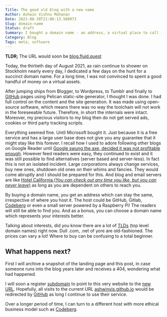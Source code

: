 ```yaml
---
Title: The good old blog with a new name
Author: Ashwin Vishnu Mohanan
Date: 2021-08-30T21:06:13.588973
Slug: domain-name
Status: draft
Summary: I bought a domain name - an address, a virtual place to call it home. The what, the how, the why and all those details for the curious.
Category: Blog
Tags: meta, software
---
```


**TLDR;** The URL would soon be [blog.fluid.quest][blog]

Today, the thirtieth day of August 2021, as rain continue to shower on
Stockholm nearly every day, I dedicated a few days on the hunt for a succinct
domain name. For a long time, I was not convinced to spent a good handful of
money on a virtual assets.

After jumping ships from Blogger, to Wordpress, to Tumblr and finally to
[GitHub][GitHub] pages using Pelican static-site generator, I thought I was
done. I had full control on the content and the site generation. It was made
using open-source software, which means there was no way the toolchain will not
work in the foreseeable future. Therefore, in short the internals were intact.
Moreover, my precious visitors to my blog then do not get served ads, cookies
or third party tracking scripts.

Everything seemed fine. Until Microsoft bought it. Just because it is a free
service and has a large user base does not give you any guarantee that it might
stay like this forever. I recall how I used to adore following other blogs on
Google Reader until [Google swung the axe, decided it was not profitable
enough](https://killedbygoogle.com/). However feed readers were easy, they
continued to exist and it was still possible to find alternatives (server based
and server-less). In fact this is not an isolated incident. Large corporations
always change services, buy new ones, shutdown old ones on their whims and
fancies. They would come abruptly and I should be prepared for this. And blog
and email servers are like [Hotel California (*You can check out any time you
like, but you can never leave*)][california] as long as you are dependent on
others to reach you.

By buying a domain name, you get an address which can stay the same,
irrespective of where you host it. The host could be GitHub, Gitlab,
[Codeberg][codeberg] or even a small server powered by a Raspberry Pi!
The readers will still be able to find you. And as a bonus, you can choose a
domain name which represents your interests better.

Talking about interests, did you know there are a lot of [TLDs][TLDs] (top
level domain names) right now. Dull .com, .net of yore are old-fashioned.
The prices can vary a lot! Where to buy can be confusing to a total beginner.


## What happens next?

First I will archive a snapshot of the landing page and this post, in case someone runs into the blog
years later and receives a 404, wondering what had happened.

I will soon a register [subdomain][subdomain] to point to this very website to
the [new URL][blog]. Hopefully, all visits to the current URL
[ashwinvis.github.io](https://ashwinvis.github.io) would be redirected by
[GitHub][GitHub] as long I continue to use their service.

Over a longer period of time, I can turn to a different host with more ethical
business model such as [Codeberg][codeberg].

[blog]: https://blog.fluid.quest
[GitHub]: https://pages.github.com/
[subdomain]: https://docs.github.com/en/pages/configuring-a-custom-domain-for-your-github-pages-site/about-custom-domains-and-github-pages 
[codeberg]: https://codeberg.page/
[TLDs]:https://en.wikipedia.org/wiki/List_of_Internet_top-level_domains 
[california]: https://genius.com/37517
